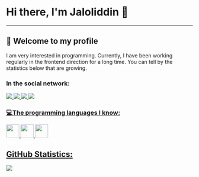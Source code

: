 <h1> Hi there, I'm Jaloliddin 👋 </h1>

<hr>
<h2>📢 Welcome to my profile</h2>
<p>
  I am very interested in programming. Currently, I have been working regularly in the frontend direction for a long time. You can tell by the statistics below that are     growing.
 </p>
 
 <h3>In the social network:</h3>
 <a href="https://www.linkedin.com/feed/"> <img src="https://img.shields.io/badge/LinkedIn-0077B5?style=for-the-badge&logo=linkedin&logoColor=white" </a>
 <a href="https://github.com/BosimovJaloliddin/"> <img src="https://img.shields.io/badge/GitHub-100000?style=for-the-badge&logo=github&logoColor=white" </a>
 <a href="https://www.instagram.com/jaloliddin_bosimov"> <img src="https://img.shields.io/badge/Instagram-E4405F?style=for-the-badge&logo=instagram&logoColor=white" </a>
 <a href="https://www.codewars.com/dashboard"> <img src="https://img.shields.io/badge/Codewars-B1361E?style=for-the-badge&logo=Codewars&logoColor=white" </a>

<h3>💻The programming languages I know:</h3>
<code><img src="https://img.freepik.com/free-icon/html-5_318-674234.jpg?w=360" width="35px"></code>
<code><img src="https://www.freepnglogos.com/uploads/html5-logo-png/html5-logo-css-logo-png-transparent-svg-vector-bie-supply-9.png" width="35px"></code>
<code><img src="https://w7.pngwing.com/pngs/452/24/png-transparent-js-logo-node-logos-and-brands-icon.png" width="35px"></code>

   <h2> GitHub Statistics:</h2>
   <img src="https://github-readme-stats-git-masterrstaa-rickstaa.vercel.app/api?username=BosimovJaloliddin">
